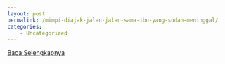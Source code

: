```yaml
---
layout: post
permalink: /mimpi-diajak-jalan-jalan-sama-ibu-yang-sudah-meninggal/
categories:
    - Uncategorized
---
```


[Baca Selengkapnya](/04)